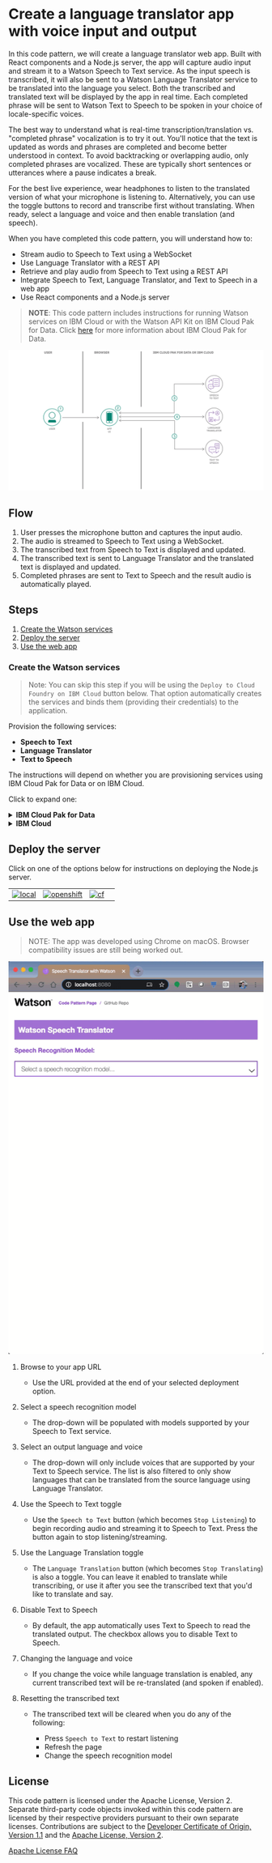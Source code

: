 # Create a language translator app with voice input and output

In this code pattern, we will create a language translator web app. Built with React components
and a Node.js server, the app will capture audio input and stream it to a
Watson Speech to Text service. As the input speech is transcribed, it will also be sent to a
Watson Language Translator service to be translated into the language you select. Both the transcribed and translated
text will be displayed by the app in real time. Each completed phrase will be sent to Watson Text to Speech to be spoken
in your choice of locale-specific voices.

The best way to understand what is real-time transcription/translation vs. "completed phrase" vocalization is
to try it out. You'll notice that the text is updated as words and phrases are completed and become better understood in
context. To avoid backtracking or overlapping audio, only completed phrases are vocalized. These are typically
short sentences or utterances where a pause indicates a break.

For the best live experience, wear headphones to listen to the translated version of what your microphone is listening to.
Alternatively, you can use the toggle buttons to record and transcribe first without translating. When ready, select
a language and voice and then enable translation (and speech).

When you have completed this code pattern, you will understand how to:

* Stream audio to Speech to Text using a WebSocket
* Use Language Translator with a REST API
* Retrieve and play audio from Speech to Text using a REST API
* Integrate Speech to Text, Language Translator, and Text to Speech in a web app
* Use React components and a Node.js server

> **NOTE**: This code pattern includes instructions for running Watson services on IBM Cloud or with the Watson API Kit on IBM Cloud Pak for Data.
> Click [here](https://www.ibm.com/products/cloud-pak-for-data) for more information about IBM Cloud Pak for Data.

![architecture](doc/source/images/architecture.png)

## Flow

1. User presses the microphone button and captures the input audio.
1. The audio is streamed to Speech to Text using a WebSocket.
1. The transcribed text from Speech to Text is displayed and updated.
1. The transcribed text is sent to Language Translator and the translated text is displayed and updated.
1. Completed phrases are sent to Text to Speech and the result audio is automatically played.

## Steps

1. [Create the Watson services](#create-the-watson-services)
2. [Deploy the server](#deploy-the-server)
3. [Use the web app](#use-the-web-app)

### Create the Watson services

> Note: You can skip this step if you will be using the `Deploy to Cloud Foundry on IBM Cloud` button below. That option automatically creates the services and binds them (providing their credentials) to the application.

Provision the following services:

* **Speech to Text**
* **Language Translator**
* **Text to Speech**

The instructions will depend on whether you are provisioning services using IBM Cloud Pak for Data or on IBM Cloud.

Click to expand one:

<details><summary><b>IBM Cloud Pak for Data</b></summary>
<p>
<p>
<i>Use the following instructions for each of the three services.</i>
<p>
<h5>Install and provision service instances</h5>
<p>
The services are not available by default. An administrator must install them on the IBM Cloud Pak for Data platform, and you must be given access to the service. To determine whether the service is installed, Click the <b>Services</b> icon (<img class="lazycontent" src="doc/source/images/services_icon.png" alt="services_icon"/>) and check whether the service is enabled.
<p>
<h5>Gather credentials</h5>
<p>
<ol>
    <li>For production use, create a user to use for authentication. From the main navigation menu (☰), select <b>Administer > Manage users</b> and then <b>+ New user</b>.</li>
    <li>From the main navigation menu (☰), select <b>My instances</b>.</li>
    <li>On the <b>Provisioned instances</b> tab, find your service instance, and then hover over the last column to find and click the ellipses icon. Choose <b>View details</b>.</li>
    <li>Copy the <b>URL</b> to use as the <b>{SERVICE_NAME}_URL</b> when you configure credentials.</li>
    <li><i>Optionally, copy the <b>Bearer token</b> to use in development testing only. It is not recommended to use the bearer token except during testing and development because that token does not expire.</i></li>
    <li>Use the <b>Menu</b> and select <b>Users</b> and <b>+ Add user</b> to grant your user access to this service instance. This is the user name (and password) you will use when you configure credentials to allow the Node.js server to authenticate.</li>
</ol>

</details>

<details><summary><b>IBM Cloud</b></summary>
<p>
<h5>Create the service instances</h5>
  <ul>
    <li>If you do not have an IBM Cloud account, register for a free trial account <a href="https://cloud.ibm.com/registration">here</a>.</li>
    <li>Click <a href="https://cloud.ibm.com/catalog/services/speech-to-text">here</a> to create a <b>Speech to Text</b> instance.</li>
    <li>Click <a href="https://cloud.ibm.com/catalog/services/language-translator">here</a> to create a <b>Language Translator</b> instance.</li>
    <li>Click <a href="https://cloud.ibm.com/catalog/services/text-to-speech">here</a> to create a <b>Text to Speech</b> instance.</li>
  </ul>
<h5>Gather credentials</h5>
  <ol>
    <li>From the main navigation menu (☰), select <b>Resource list</b> to find your services under <b>Services</b>.</li>
    <li>Click on each service to find the <b>Manage</b> view where you can collect the <b>API Key</b> and <b>URL</b> to use for each service when you configure credentials.
  </ol>

</details>

## Deploy the server

Click on one of the options below for instructions on deploying the Node.js server.

|   |   |   |   |
| - | - | - | - |
| [![local](https://raw.githubusercontent.com/IBM/pattern-utils/master/deploy-buttons/local.png)](doc/source/local.md) | [![openshift](https://raw.githubusercontent.com/IBM/pattern-utils/master/deploy-buttons/openshift.png)](doc/source/openshift.md) | [![cf](https://raw.githubusercontent.com/IBM/pattern-utils/master/deploy-buttons/cf.png)](doc/source/cf.md) |

## Use the web app

> NOTE: The app was developed using Chrome on macOS. Browser compatibility issues are still being worked out.

![watson-speech-translator.gif](doc/source/images/watson-speech-translator.gif)

1. Browse to your app URL

   * Use the URL provided at the end of your selected deployment option.

1. Select a speech recognition model

   * The drop-down will be populated with models supported by your Speech to Text service.
   
1. Select an output language and voice

   * The drop-down will only include voices that are supported by your Text to Speech service.
     The list is also filtered to only show languages that can be translated from the source
     language using Language Translator.
     
1. Use the Speech to Text toggle

   * Use the `Speech to Text` button (which becomes `Stop Listening`) to begin recording audio
     and streaming it to Speech to Text. Press the button again to stop listening/streaming.
     
1. Use the Language Translation toggle

   * The `Language Translation` button (which becomes `Stop Translating`) is also a toggle.
     You can leave it enabled to translate while transcribing, or use it after you see the
     transcribed text that you'd like to translate and say.
     
1. Disable Text to Speech

   * By default, the app automatically uses Text to Speech to read the translated output.
     The checkbox allows you to disable Text to Speech.

1. Changing the language and voice

   * If you change the voice while language translation is enabled, any current transcribed
     text will be re-translated (and spoken if enabled).
     
1. Resetting the transcribed text

   * The transcribed text will be cleared when you do any of the following:
   
     * Press `Speech to Text` to restart listening
     * Refresh the page
     * Change the speech recognition model

## License

This code pattern is licensed under the Apache License, Version 2. Separate third-party code objects invoked within this code pattern are licensed by their respective providers pursuant to their own separate licenses. Contributions are subject to the [Developer Certificate of Origin, Version 1.1](https://developercertificate.org/) and the [Apache License, Version 2](https://www.apache.org/licenses/LICENSE-2.0.txt).

[Apache License FAQ](https://www.apache.org/foundation/license-faq.html#WhatDoesItMEAN)
